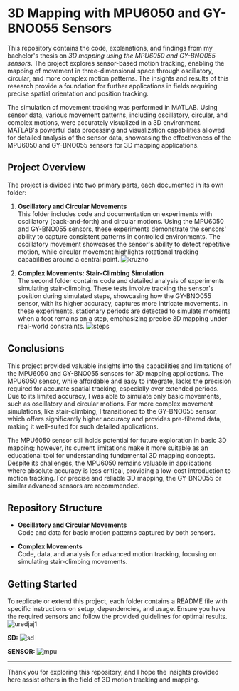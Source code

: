 # 3D Mapping with MPU6050 and GY-BNO055 Sensors

This repository contains the code, explanations, and findings from my bachelor's thesis on *3D mapping using the MPU6050 and GY-BNO055 sensors*. The project explores sensor-based motion tracking, enabling the mapping of movement in three-dimensional space through oscillatory, circular, and more complex motion patterns. The insights and results of this research provide a foundation for further applications in fields requiring precise spatial orientation and position tracking.

The simulation of movement tracking was performed in MATLAB. Using sensor data, various movement patterns, including oscillatory, circular, and complex motions, were accurately visualized in a 3D environment. MATLAB's powerful data processing and visualization capabilities allowed for detailed analysis of the sensor data, showcasing the effectiveness of the MPU6050 and GY-BNO055 sensors for 3D mapping applications.


## Project Overview

The project is divided into two primary parts, each documented in its own folder:

1. **Oscillatory and Circular Movements**  
   This folder includes code and documentation on experiments with oscillatory (back-and-forth) and circular motions. Using the MPU6050 and GY-BNO055 sensors, these experiments demonstrate the sensors' ability to capture consistent patterns in controlled environments. The oscillatory movement showcases the sensor's ability to detect repetitive motion, while circular movement highlights rotational tracking capabilities around a central point.
![kruzno](https://github.com/user-attachments/assets/222a9a93-0dda-4818-93cf-83243cb32903)

2. **Complex Movements: Stair-Climbing Simulation**  
   The second folder contains code and detailed analysis of experiments simulating stair-climbing. These tests involve tracking the sensor's position during simulated steps, showcasing how the GY-BNO055 sensor, with its higher accuracy, captures more intricate movements. In these experiments, stationary periods are detected to simulate moments when a foot remains on a step, emphasizing precise 3D mapping under real-world constraints.
![steps](https://github.com/user-attachments/assets/a2bf0473-09e0-4acb-b332-20b38b8ceb2b)


## Conclusions

This project provided valuable insights into the capabilities and limitations of the MPU6050 and GY-BNO055 sensors for 3D mapping applications. The MPU6050 sensor, while affordable and easy to integrate, lacks the precision required for accurate spatial tracking, especially over extended periods. Due to its limited accuracy, I was able to simulate only basic movements, such as oscillatory and circular motions. For more complex movement simulations, like stair-climbing, I transitioned to the GY-BNO055 sensor, which offers significantly higher accuracy and provides pre-filtered data, making it well-suited for such detailed applications.

The MPU6050 sensor still holds potential for future exploration in basic 3D mapping; however, its current limitations make it more suitable as an educational tool for understanding fundamental 3D mapping concepts. Despite its challenges, the MPU6050 remains valuable in applications where absolute accuracy is less critical, providing a low-cost introduction to motion tracking. For precise and reliable 3D mapping, the GY-BNO055 or similar advanced sensors are recommended.


## Repository Structure

- **Oscillatory and Circular Movements**  
  Code and data for basic motion patterns captured by both sensors.

- **Complex Movements**  
  Code, data, and analysis for advanced motion tracking, focusing on simulating stair-climbing movements.

## Getting Started

To replicate or extend this project, each folder contains a README file with specific instructions on setup, dependencies, and usage. Ensure you have the required sensors and follow the provided guidelines for optimal results.
![uredjaj1](https://github.com/user-attachments/assets/0b86bd08-073f-4b47-996c-4419dc2aab01)

**SD:**
![sd](https://github.com/user-attachments/assets/1f4988a2-5587-464e-9dfe-8d60fedf7881)

**SENSOR:**
![mpu](https://github.com/user-attachments/assets/f5a99957-ce67-4d42-8eaf-9fc4eb8fc6a0)



---

Thank you for exploring this repository, and I hope the insights provided here assist others in the field of 3D motion tracking and mapping.
